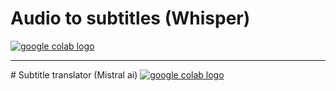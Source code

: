 # Audio to subtitles (Whisper)
<a href="https://colab.research.google.com/github/detektor777/colab_list_audio/blob/main/whisper.ipynb">
  <img src="https://colab.research.google.com/assets/colab-badge.svg" alt="google colab logo">
</a>
<hr>
# Subtitle translator (Mistral ai)
<a href="https://colab.research.google.com/github/detektor777/colab_list_audio/blob/main/translator_srt.ipynb">
  <img src="https://colab.research.google.com/assets/colab-badge.svg" alt="google colab logo">
</a>
